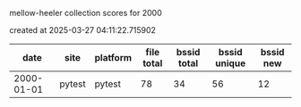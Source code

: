 mellow-heeler collection scores for 2000

created at 2025-03-27 04:11:22.715902

|date|site|platform|file total|bssid total|bssid unique|bssid new|
|--|--|--|--|--|--|--|
|2000-01-01|pytest|pytest|78|34|56|12|
